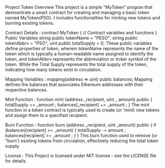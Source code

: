 Project Token
Overview
This project is a simple "MyToken" progran that demosntrate a smart contract for creating and managing a basic token named MyToken(PSO). t includes functionalities for minting new tokens and burning existing tokens.

Contract Details :
contract MyToken {
          // Contract variables and functions 
}
Public Variables
string public tokenName = "PESO";
string public tokenAbbrv = "PSO";
uint public totalSupply = 0;
These public variables define properties of token, wherein tokenName represents the name of the token which is typically a human-readable name assigned to identify the token, and tokenAbbrv represents the abbreviation or ticker symbol of the token. While the Total Supply represents the total supply of the token, indicating how many tokens exist in circulation.

Mapping Variables :
mapping(address => uint) public balances;
Mapping defines the balances that associates Ethereum addresses with their respective balances.

Mint Function :
function mint (address _recipient, uint _ amount) public {
               totalSupply += _amount ;
               balances[_recipient] += _amount ;
           }
The mint function in a token contract is typically used to create (or 'mint) new tokens and assign them to a specified recipient.

Burn Function :
function burn (address _recipient, uint _amount) public {
                if (balances[recipient] >= _amount) {
                totalSupply -= amount ; 
                balances[recipient] >= _amount ;
        }
}
This burn function used to remove (or "burn') esisting tokens from circulation, effectively reducing the total token supply.

License :
This Project is licensed under MIT license - see the LICENSE file for details.
